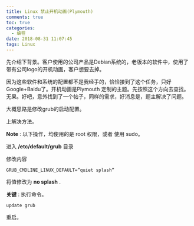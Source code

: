 ```yaml
---
title: Linux 禁止开机动画(Plymouth)
comments: true
toc: true
categories:
  - 编程
date: 2018-08-31 11:07:45
tags: Linux
---
```


先介绍下背景。客户使用的公司产品是Debian系统的，老版本的软件中，使用了带有公司logo的开机动画，客户想要去掉。

因为这些软件和系统的配置都不是我经手的，恰恰接到了这个任务，只好Google+Baidu了。开机动画是Plymouth 定制的主题。先按照这个方向去查找。
无果。好吧，意外找到了一个帖子，同样的需求，好消息是，题主解决了问题。

大概思路是修改grub的启动配置。

上解决方法。

 **Note** : 以下操作，均使用的是 root 权限，或者 使用 sudo。

进入 __/etc/default/grub__ 目录

修改内容
```shell
GRUB_CMDLINE_LINUX_DEFAULT=”quiet splash”
```

将值修改为 __no splash__ .

**关键** : 执行命令。

``` shell
update grub
```

重启。
